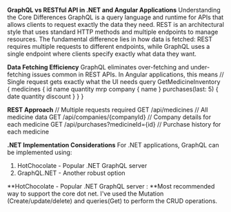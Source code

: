 **GraphQL vs RESTful API in .NET and Angular Applications**
Understanding the Core Differences
GraphQL is a query language and runtime for APIs that allows clients to request exactly the data they need. REST is an architectural style that uses standard HTTP methods and multiple endpoints to manage resources.
The fundamental difference lies in how data is fetched: REST requires multiple requests to different endpoints, while GraphQL uses a single endpoint where clients specify exactly what data they want.

**Data Fetching Efficiency**
GraphQL eliminates over-fetching and under-fetching issues common in REST APIs. In Angular applications, this means
// Single request gets exactly what the UI needs
query GetMedicineInventory {
  medicines {
    id
    name
    quantity
    mrp
    company {
      name
    }
    purchases(last: 5) {
      date
      quantity
      discount
    }
  }
}

**REST Approach**
// Multiple requests required
GET /api/medicines                    // All medicine data
GET /api/companies/{companyId}        // Company details for each medicine
GET /api/purchases?medicineId={id}    // Purchase history for each medicine


**.NET Implementation Considerations**
For .NET applications, GraphQL can be implemented using:
1. HotChocolate - Popular .NET GraphQL server
2. GraphQL.NET - Another robust option

**HotChocolate - Popular .NET GraphQL server : **Most recommended way to support the core dot net. I've used the Mutation (Create/update/delete) and queries(Get) to perform the CRUD operations.



